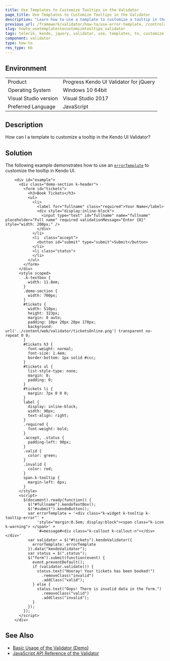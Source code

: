 ```yaml
---
title: Use Templates to Customize Tooltips in the Validator
page_title: Use Templates to Customize Tooltips in the Validator
description: "Learn how to use a template to customize a tooltip in the Kendo UI Validator."
previous_url: /framework/validator/how-to/use-error-template, /controls/editors/validator/how-to/use-error-template
slug: howto_usetemplatestocustomizetooltips_validator
tags: telerik, kendo, jquery, validator, use, templates, to, customize, tooltips
component: validator
type: how-to
res_type: kb
---
```


## Environment

<table>
 <tr>
  <td>Product</td>
  <td>Progress Kendo UI Validator for jQuery</td>
 </tr>
 <tr>
  <td>Operating System</td>
  <td>Windows 10 64bit</td>
 </tr>
 <tr>
  <td>Visual Studio version</td>
  <td>Visual Studio 2017</td>
 </tr>
 <tr>
  <td>Preferred Language</td>
  <td>JavaScript</td>
 </tr>
</table>

## Description

How can I a template to customize a tooltip in the Kendo UI Validator?

## Solution

The following example demonstrates how to use an [`errorTemplate`](/api/framework/validator#configuration-errorTemplate) to customize the tooltip in Kendo UI.

```dojo
    <div id="example">
      <div class="demo-section k-header">
        <form id="tickets">
          <h3>Book Tickets</h3>
          <ul>
            <li>
              <label for="fullname" class="required">Your Name</label>
              <div style="display:inline-block">
                <input type="text" id="fullname" name="fullname" placeholder="Full name" required validationMessage="Enter {0}" style="width: 200px;" />
              </div>
            </li>
            <li  class="accept">
              <button id="submit" type="submit">Submit</button>
            </li>
            <li class="status">
            </li>
          </ul>
        </form>
      </div>
      <style scoped>
        .k-textbox {
          width: 11.8em;
        }
        .demo-section {
          width: 700px;
        }
        #tickets {
          width: 510px;
          height: 323px;
          margin: 0 auto;
          padding: 10px 20px 20px 170px;
          background: url('../content/web/validator/ticketsOnline.png') transparent no-repeat 0 0;
        }
        #tickets h3 {
          font-weight: normal;
          font-size: 1.4em;
          border-bottom: 1px solid #ccc;
        }
        #tickets ul {
          list-style-type: none;
          margin: 0;
          padding: 0;
        }
        #tickets li {
          margin: 7px 0 0 0;
        }
        label {
          display: inline-block;
          width: 90px;
          text-align: right;
        }
        .required {
          font-weight: bold;
        }
        .accept, .status {
          padding-left: 90px;
        }
        .valid {
          color: green;
        }
        .invalid {
          color: red;
        }
        span.k-tooltip {
          margin-left: 6px;
        }
      </style>
      <script>
        $(document).ready(function() {
          $("#fullname").kendoTextBox();
          $("#submit").kendoButton();
          var errorTemplate = '<div class="k-widget k-tooltip k-tooltip-error"' +
              'style="margin:0.5em; display:block"><span class="k-icon k-warning"> </span>' +
              '#=message#<div class="k-callout k-callout-n"></div></div>'
          var validator = $("#tickets").kendoValidator({
            errorTemplate: errorTemplate
          }).data("kendoValidator");
          var status = $(".status");
          $("form").submit(function(event) {
            event.preventDefault();
            if (validator.validate()) {
              status.text("Hooray! Your tickets has been booked!")
                .removeClass("invalid")
                .addClass("valid");
            } else {
              status.text("Oops! There is invalid data in the form.")
                .removeClass("valid")
                .addClass("invalid");
            }
          });
        });
      </script>
    </div>
```

## See Also

* [Basic Usage of the Validator (Demo)](https://demos.telerik.com/kendo-ui/validator/index)
* [JavaScript API Reference of the Validator](/api/javascript/ui/validator)
